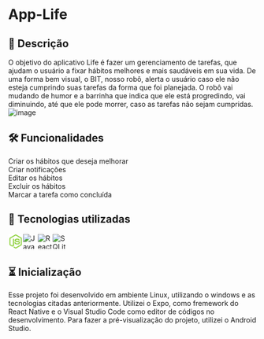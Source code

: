 # App-Life
## 📖 Descrição
O objetivo do aplicativo Life é fazer um gerenciamento de tarefas, que ajudam o usuário a fixar hábitos melhores e mais saudáveis em sua vida. De uma forma bem visual, o BIT, nosso robô, alerta o usuário caso ele não esteja cumprindo suas tarefas da forma que foi planejada. O robô vai mudando de humor e a barrinha que indica que ele está progredindo, vai diminuindo, até que ele pode morrer, caso as tarefas não sejam cumpridas. <br/>
![image](https://user-images.githubusercontent.com/98978658/206244489-76107a84-c5ca-436c-804c-3da6f6e65447.png)
## 🛠️ Funcionalidades
Criar os hábitos que deseja melhorar<br/>
Criar notificações<br/>
Editar os hábitos<br/>
Excluir os hábitos<br/>
Marcar a tarefa como concluída

## 📡 Tecnologias utilizadas

<img align="left" alt="NodeJs" height="30" width="30" src="https://raw.githubusercontent.com/devicons/devicon/master/icons/nodejs/nodejs-original.svg">
<img align="left" alt="Javascript" height="30" width="30" src="https://cdn.jsdelivr.net/gh/devicons/devicon/icons/javascript/javascript-original.svg">
<img align="left" alt="React" height="30" width="30" src="https://cdn.jsdelivr.net/gh/devicons/devicon/icons/react/react-original.svg">
<img align="left" alt="SQLite" height="30" width="30" src="https://cdn.jsdelivr.net/gh/devicons/devicon/icons/sqlite/sqlite-original.svg">

<br><br>


## ⏳ Inicialização
Esse projeto foi desenvolvido em ambiente Linux, utilizando o windows e as tecnologias citadas anteriormente. Utilizei o Expo, como fremework do React Native e o Visual Studio Code como editor de códigos no desenvolvimento. Para fazer a pré-visualização do projeto, utilizei o Android Studio.
